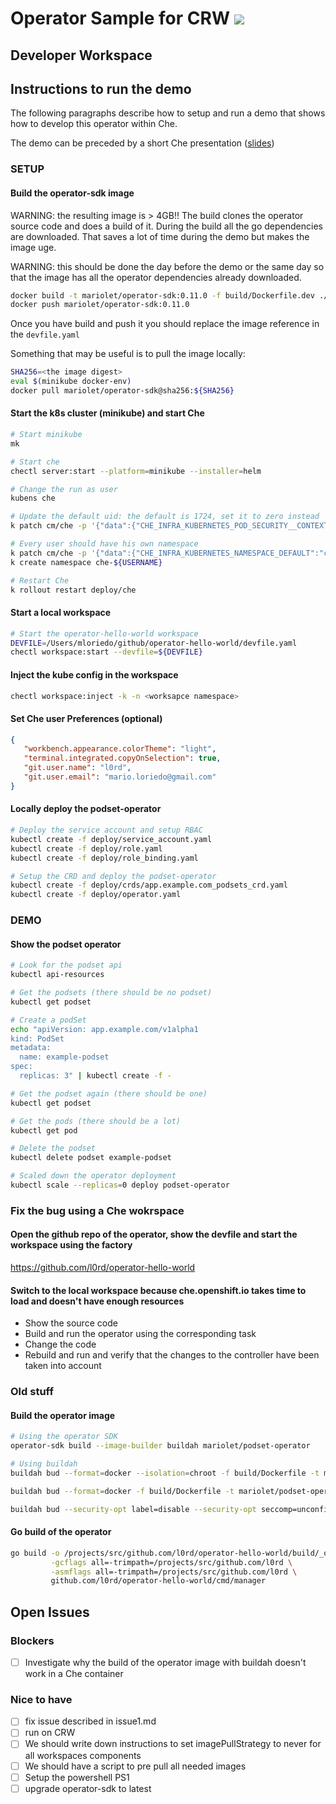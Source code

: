 # Operator Sample for CRW [![](https://img.shields.io/badge/Eclipse_Che-Hosted%20by%20Red%20Hat-525C86?logo=eclipse-che&labelColor=FDB940)](https://workspaces.openshift.com/f?url=https://github.com/l0rd/operator-hello-world&policies.create=peruser)

## Developer Workspace

## Instructions to run the demo

The following paragraphs describe how to setup and run a demo that shows how to develop this operator within Che.

The demo can be preceded by a short Che presentation ([slides](https://docs.google.com/presentation/d/19iAl2admu9fTrnVaTYxoDE43qvJ0ij9OM9NukcGyUDs/edit?usp=sharing))

### SETUP

#### Build the operator-sdk image

WARNING: the resulting image is > 4GB!! The build clones the operator source code and does a build of it. During the build all the go dependencies are downloaded. That saves a lot of time during the demo but makes the image uge.

WARNING: this should be done the day before the demo or the same day so that the image has all the operator dependencies already downloaded.

```bash
docker build -t mariolet/operator-sdk:0.11.0 -f build/Dockerfile.dev ./build
docker push mariolet/operator-sdk:0.11.0
```

Once you have build and push it you should replace the image reference in the `devfile.yaml`

Something that may be useful is to pull the image locally:

```bash
SHA256=<the image digest>
eval $(minikube docker-env)
docker pull mariolet/operator-sdk@sha256:${SHA256}
```

#### Start the k8s cluster (minikube) and start Che

```bash
# Start minikube
mk

# Start che
chectl server:start --platform=minikube --installer=helm

# Change the run as user
kubens che

# Update the default uid: the default is 1724, set it to zero instead
k patch cm/che -p '{"data":{"CHE_INFRA_KUBERNETES_POD_SECURITY__CONTEXT_FS__GROUP":"0", "CHE_INFRA_KUBERNETES_POD_SECURITY__CONTEXT_RUN__AS__USER":"0"}}'

# Every user should have his own namespace
k patch cm/che -p '{"data":{"CHE_INFRA_KUBERNETES_NAMESPACE_DEFAULT":"che-<username>"}}'
k create namespace che-${USERNAME}

# Restart Che
k rollout restart deploy/che
```

#### Start a local workspace

```bash
# Start the operator-hello-world workspace
DEVFILE=/Users/mloriedo/github/operator-hello-world/devfile.yaml
chectl workspace:start --devfile=${DEVFILE}
```

#### Inject the kube config in the workspace

```bash
chectl workspace:inject -k -n <worksapce namespace>
```

#### Set Che user Preferences (optional)

```json
{
   "workbench.appearance.colorTheme": "light",
   "terminal.integrated.copyOnSelection": true,
   "git.user.name": "l0rd",
   "git.user.email": "mario.loriedo@gmail.com"
}
```

#### Locally deploy the podset-operator

```bash
# Deploy the service account and setup RBAC
kubectl create -f deploy/service_account.yaml
kubectl create -f deploy/role.yaml
kubectl create -f deploy/role_binding.yaml

# Setup the CRD and deploy the podset-operator
kubectl create -f deploy/crds/app.example.com_podsets_crd.yaml
kubectl create -f deploy/operator.yaml
```

### DEMO

#### Show the podset operator

```bash
# Look for the podset api
kubectl api-resources

# Get the podsets (there should be no podset)
kubectl get podset

# Create a podSet
echo "apiVersion: app.example.com/v1alpha1
kind: PodSet
metadata:
  name: example-podset
spec:
  replicas: 3" | kubectl create -f -

# Get the podset again (there should be one)
kubectl get podset

# Get the pods (there should be a lot)
kubectl get pod

# Delete the podset
kubectl delete podset example-podset

# Scaled down the operator deployment
kubectl scale --replicas=0 deploy podset-operator
```

### Fix the bug using a Che wokrspace

#### Open the github repo of the operator, show the devfile and start the workspace using the factory

https://github.com/l0rd/operator-hello-world

#### Switch to the local workspace because che.openshift.io takes time to load and doesn't have enough resources

- Show the source code
- Build and run the operator using the corresponding task
- Change the code
- Rebuild and run and verify that the changes to the controller have been taken into account

### Old stuff

#### Build the operator image

```bash
# Using the operator SDK
operator-sdk build --image-builder buildah mariolet/podset-operator

# Using buildah
buildah bud --format=docker --isolation=chroot -f build/Dockerfile -t mariolet/podset-operator .

buildah bud --format=docker -f build/Dockerfile -t mariolet/podset-operator .

buildah bud --security-opt label=disable --security-opt seccomp=unconfined --format=docker --isolation=chroot -f build/Dockerfile -t mariolet/podset-operator .
```

#### Go build of the operator

```bash
go build -o /projects/src/github.com/l0rd/operator-hello-world/build/_output/bin/operator-hello-world \
         -gcflags all=-trimpath=/projects/src/github.com/l0rd \
         -asmflags all=-trimpath=/projects/src/github.com/l0rd \
         github.com/l0rd/operator-hello-world/cmd/manager
```

## Open Issues

### Blockers

- [ ] Investigate why the build of the operator image with buildah doesn't work in a Che container

### Nice to have

- [ ] fix issue described in issue1.md
- [ ] run on CRW
- [ ] We should write down instructions to set imagePullStrategy to never for all workspaces components
- [ ] We should have a script to pre pull all needed images
- [ ] Setup the powershell PS1
- [ ] upgrade operator-sdk to latest
